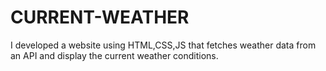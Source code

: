 # CURRENT-WEATHER
I developed a website using HTML,CSS,JS that fetches weather data from an API and display the current weather conditions.
